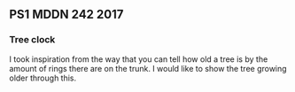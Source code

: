 ## PS1 MDDN 242 2017

### Tree clock

I took inspiration from the way that you can tell how old a tree is by the amount of rings there are on the trunk. I would like to show the tree growing older through this. 
